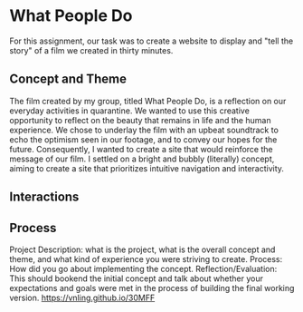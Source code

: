 # What People Do

For this assignment, our task was to create a website to display and "tell the story" of a film we created in thirty minutes. 

## Concept and Theme

The film created by my group, titled What People Do, is a reflection on our everyday activities in quarantine. We wanted to use this creative opportunity to reflect on the beauty that remains in life and the human experience. We chose to underlay the film with an upbeat soundtrack to echo the optimism seen in our footage, and to convey our hopes for the future. Consequently, I wanted to create a site that would reinforce the message of our film. I settled on a bright and bubbly (literally) concept, aiming to create a site that prioritizes intuitive navigation and interactivity. 

## Interactions



## Process



Project Description: what is the project, what is the overall concept and theme, and what kind of experience you were striving to create.
Process: How did you go about implementing the concept.
Reflection/Evaluation: This should bookend the initial concept and talk about whether your expectations and goals were met in the process of building the final working version.
https://vnling.github.io/30MFF
